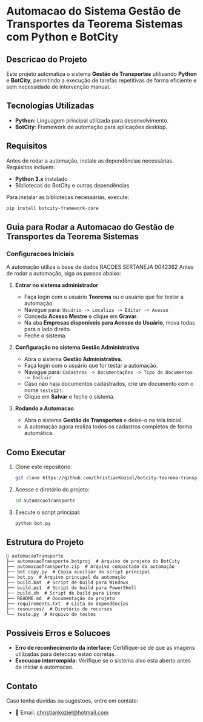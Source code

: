 # Automacao do Sistema Gestão de Transportes da Teorema Sistemas com Python e BotCity

## Descricao do Projeto
Este projeto automatiza o sistema **Gestão de Transportes** utilizando **Python** e **BotCity**, permitindo a execução de tarefas repetitivas de forma eficiente e sem necessidade de intervenção manual.

## Tecnologias Utilizadas

- **Python**: Linguagem principal utilizada para desenvolvimento.
- **BotCity**: Framework de automação para aplicações desktop.

## Requisitos
Antes de rodar a automação, instale as dependências necessárias. Requisitos incluem:

- **Python 3.x** instalado
- Bibliotecas do BotCity e outras dependências

Para instalar as bibliotecas necessárias, execute:
```sh
pip install botcity-framework-core
```

## Guia para Rodar a Automacao do Gestão de Transportes da Teorema Sistemas

### Configuracoes Iniciais
A automação utiliza a base de dados RACOES SERTANEJA 0042362
Antes de rodar a automação, siga os passos abaixo:

1. **Entrar no sistema administrador**
   - Faça login com o usuário **Teorema** ou o usuário que for testar a automação.
   - Navegue para: `Usuário -> Localiza -> Editar -> Acesso`
   - Conceda **Acesso Mestre** e clique em **Gravar**.
   - Na aba **Empresas disponíveis para Acesso do Usuário**, mova todas para o lado direito.
   - Feche o sistema.

2. **Configuração no sistema Gestão Administrativa**
   - Abra o sistema **Gestão Administrativa**.
   - Faça login com o usuário que for testar a automação.
   - Navegue para: `Cadastros -> Documentações -> Tipo de Documentos -> Incluir`
   - Caso não haja documentos cadastrados, crie um documento com o nome `teste12!`.
   - Clique em **Salvar** e feche o sistema.

3. **Rodando a Automacao**
   - Abra o sistema **Gestão de Transportes** e deixe-o na tela inicial.
   - A automação agora realiza todos os cadastros completos de forma automática.

## Como Executar
1. Clone este repositório:
   ```sh
   git clone https://github.com/ChristianKoziel/botcity-teorema-transportes.git
   ```
2. Acesse o diretório do projeto:
   ```sh
   cd automacaoTransporte
   ```
3. Execute o script principal:
   ```sh
   python bot.py
   ```

## Estrutura do Projeto
```
📂 automacaoTransporte
├── automacaoTransporte.botproj  # Arquivo de projeto do BotCity
├── automacaoTransporte.zip  # Arquivo compactado da automação
├── bot copy.py  # Cópia auxiliar do script principal
├── bot.py  # Arquivo principal da automação
├── build.bat  # Script de build para Windows
├── build.ps1  # Script de build para PowerShell
├── build.sh  # Script de build para Linux
├── README.md  # Documentação do projeto
├── requirements.txt  # Lista de dependências
├── resources/  # Diretório de recursos
└── teste.py  # Arquivo de testes
```

## Possiveis Erros e Solucoes
- **Erro de reconhecimento da interface:** Certifique-se de que as imagens utilizadas para deteccao estao corretas.
- **Execucao interrompida:** Verifique se o sistema alvo esta aberto antes de iniciar a automacao.

## Contato
Caso tenha duvidas ou sugestoes, entre em contato:
- 📧 Email: christiankoziel@hotmail.com

